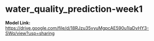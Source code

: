 # water_quality_prediction-week1
**Model Link:**
https://drive.google.com/file/d/18RJzu35vyuMgpcAE590u1IaDvHY3-SWq/view?usp=sharing
